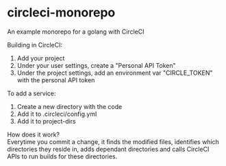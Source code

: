 # circleci-monorepo
An example monorepo for a golang with CircleCI

Building in CircleCI:
1. Add your project
2. Under your user settings, create a "Personal API Token"
3. Under the project settings, add an environment var "CIRCLE_TOKEN" with the personal API token

To add a service:
1. Create a new directory with the code
2. Add it to .circleci/config.yml
3. Add it to project-dirs

How does it work?  
Everytime you commit a change, it finds the modified files, identifies which directories they reside in, adds dependant directories and calls CircleCI APIs to run builds for these directories.
